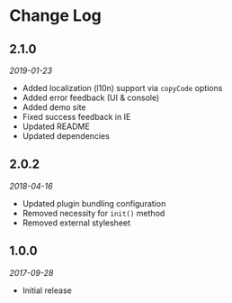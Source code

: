 # Change Log

## 2.1.0

*2019-01-23*

- Added localization (l10n) support via `copyCode` options
- Added error feedback (UI & console)
- Added demo site
- Fixed success feedback in IE
- Updated README
- Updated dependencies

## 2.0.2

*2018-04-16*

- Updated plugin bundling configuration
- Removed necessity for `init()` method
- Removed external stylesheet

## 1.0.0

*2017-09-28*

- Initial release
